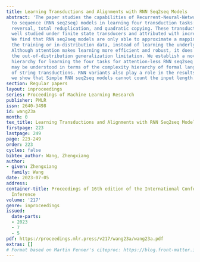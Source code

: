 ```yaml
---
title: Learning Transductions and Alignments with RNN Seq2seq Models
abstract: 'The paper studies the capabilities of Recurrent-Neural-Network sequence
  to sequence (RNN seq2seq) models in learning four transduction tasks: identity,
  reversal, total reduplication, and quadratic copying. These transductions are traditionally
  well studied under finite state transducers and attributed with increasing complexity.
  We find that RNN seq2seq models are only able to approximate a mapping that fits
  the training or in-distribution data, instead of learning the underlying functions.
  Although attention makes learning more efficient and robust, it does not overcome
  the out-of-distribution generalization limitation. We establish a novel complexity
  hierarchy for learning the four tasks for attention-less RNN seq2seq models, which
  may be understood in terms of the complexity hierarchy of formal languages, instead
  of string transductions. RNN variants also play a role in the results. In particular,
  we show that Simple RNN seq2seq models cannot count the input length.  \\'
section: Regular papers
layout: inproceedings
series: Proceedings of Machine Learning Research
publisher: PMLR
issn: 2640-3498
id: wang23a
month: 0
tex_title: Learning Transductions and Alignments with RNN Seq2seq Models
firstpage: 223
lastpage: 249
page: 223-249
order: 223
cycles: false
bibtex_author: Wang, Zhengxiang
author:
- given: Zhengxiang
  family: Wang
date: 2023-07-05
address:
container-title: Proceedings of 16th edition of the International Conference on Grammatical
  Inference
volume: '217'
genre: inproceedings
issued:
  date-parts:
  - 2023
  - 7
  - 5
pdf: https://proceedings.mlr.press/v217/wang23a/wang23a.pdf
extras: []
# Format based on Martin Fenner's citeproc: https://blog.front-matter.io/posts/citeproc-yaml-for-bibliographies/
---
```

